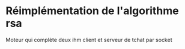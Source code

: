 # Réimplémentation de l'algorithme rsa

Moteur qui complète deux ihm client et serveur de tchat par socket
